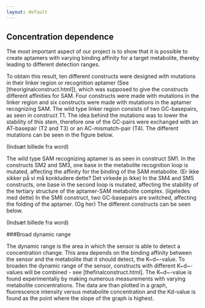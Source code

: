 ```yaml
---
layout: default
---
```

## Concentration dependence

The most important aspect of our project is to show that it is possible to create aptamers with varying binding affinity for a target metabolite, thereby leading to different detection ranges. 
To obtain this result, ten different constructs were designed with mutations in their linker region or recognition aptamer (See [theoriginalconstruct.html]), which was supposed to give the constructs different affinities for SAM.Four constructs were made with mutations in the linker region and six constructs were made with mutations in the aptamer recognizing SAM.The wild type linker region consists of two GC-basepairs, as seen in construct T1. The idea behind the mutations was to lower the stability of this stem, therefore one of the GC-pairs were exchanged with an AT-basepair (T2 and T3) or an AC-mismatch-pair (T4). The different mutations can be seen in the figure below. 

(Indsæt billede fra word) The wild type SAM recognizing aptamer is as seen in construct SM1. In the constructs SM2 and SM3, one base in the metabolite recognition loop is mutated, affecting the affinity for the binding of the SAM metabolite. (Er ikke sikker på vi må konkludere dette? Det virkede jo ikke)In the SM4 and SM5 constructs, one base in the second loop is mutated, affecting the stability of the tertiary structure of the aptamer-SAM metabolite complex. (ligeledes med dette)In the SM6 construct, two GC-basepairs are switched, affecting the folding of the aptamer. (Og her)The different constructs can be seen below.

(Indsæt billede fra word)

###Broad dynamic range

The dynamic range is the area in which the sensor is able to detect a concentration change. This area depends on the binding affinity between the sensor and the metabolite that it should detect, the K~d~-value. To broaden the dynamic range of the sensor, constructs with different K~d~-values will be combined - see [thefinalconstruct.html].The K~d~-value is found experimentally by making numerous measurements with varying metabolite concentrations. The data are than plotted in a graph, fluorescence intensity versus metabolite concentration and the Kd-value is found as the point where the slope of the graph is highest.